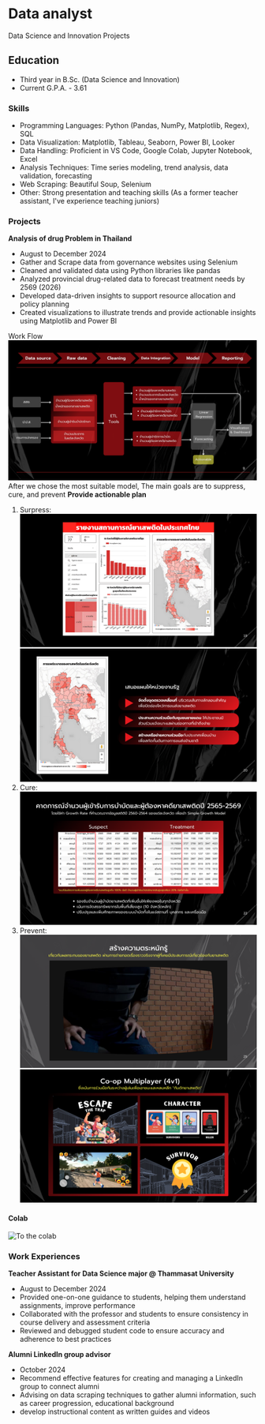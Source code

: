 # Data analyst
Data Science and Innovation Projects

## Education
- Third year in B.Sc. (Data Science and Innovation)
- Current G.P.A. - 3.61 

### Skills
- Programming Languages: Python (Pandas, NumPy, Matplotlib, Regex), SQL
- Data Visualization: Matplotlib, Tableau, Seaborn, Power BI, Looker
- Data Handling: Proficient in VS Code, Google Colab, Jupyter Notebook, Excel
- Analysis Techniques: Time series modeling, trend analysis, data validation, forecasting
- Web Scraping: Beautiful Soup, Selenium
- Other: Strong presentation and teaching skills (As a former teacher assistant, I've experience teaching juniors)

### Projects
**Analysis of drug Problem in Thailand**
- August to December 2024
- Gather and Scrape data from governance websites using Selenium
- Cleaned and validated data using Python libraries like pandas
- Analyzed provincial drug-related data to forecast treatment needs by 2569 (2026)
- Developed data-driven insights to support resource allocation and policy planning
- Created visualizations to illustrate trends and provide actionable insights using Matplotlib and Power BI

Work Flow
![EEG Band Discovery](/assets/9.png)
After we chose the most suitable model, The main goals are to suppress, cure, and prevent
**Provide actionable plan**
1. Surpress:
   ![EEG Band Discovery](/assets/19.png)
   ![EEG Band Discovery](/assets/20.png)
3. Cure:
   ![EEG Band Discovery](/assets/22.png)
4. Prevent:
   ![EEG Band Discovery](/assets/25.png)
   ![EEG Band Discovery](/assets/26.png)

#### Colab
![To the colab](https://colab.research.google.com/drive/1pC27AtvC3w-bJndHnob9Kl1XNFbhA7Yv?usp=sharing)
  
### Work Experiences
**Teacher Assistant for Data Science major @ Thammasat University**
- August to December 2024
- Provided one-on-one guidance to students, helping them understand assignments, improve performance
- Collaborated with the professor and students to ensure consistency in course delivery and assessment criteria
- Reviewed and debugged student code to ensure accuracy and adherence to best practices

**Alumni LinkedIn group advisor**
- October 2024
- Recommend effective features for creating and managing a LinkedIn group to connect alumni
- Advising on data scraping techniques to gather alumni information, such as career progression, educational background
- develop instructional content as written guides and videos

